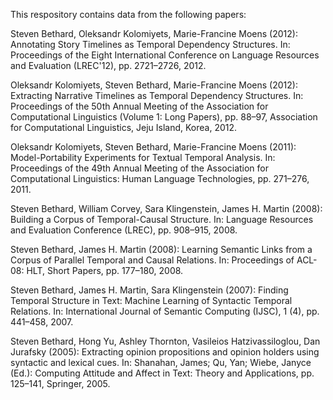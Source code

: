This respository contains data from the following papers:

Steven Bethard, Oleksandr Kolomiyets, Marie-Francine Moens (2012): Annotating Story Timelines as Temporal Dependency Structures. In: Proceedings of the Eight International Conference on Language Resources and Evaluation (LREC'12), pp. 2721–2726, 2012.

Oleksandr Kolomiyets, Steven Bethard, Marie-Francine Moens (2012): Extracting Narrative Timelines as Temporal Dependency Structures. In: Proceedings of the 50th Annual Meeting of the Association for Computational Linguistics (Volume 1: Long Papers), pp. 88–97, Association for Computational Linguistics, Jeju Island, Korea, 2012.

Oleksandr Kolomiyets, Steven Bethard, Marie-Francine Moens (2011): Model-Portability Experiments for Textual Temporal Analysis. In: Proceedings of the 49th Annual Meeting of the Association for Computational Linguistics: Human Language Technologies, pp. 271–276, 2011.

Steven Bethard, William Corvey, Sara Klingenstein, James H. Martin (2008): Building a Corpus of Temporal-Causal Structure. In: Language Resources and Evaluation Conference (LREC), pp. 908–915, 2008.

Steven Bethard, James H. Martin (2008): Learning Semantic Links from a Corpus of Parallel Temporal and Causal Relations. In: Proceedings of ACL-08: HLT, Short Papers, pp. 177–180, 2008.

Steven Bethard, James H. Martin, Sara Klingenstein (2007): Finding Temporal Structure in Text: Machine Learning of Syntactic Temporal Relations. In: International Journal of Semantic Computing (IJSC), 1 (4), pp. 441–458, 2007.

Steven Bethard, Hong Yu, Ashley Thornton, Vasileios Hatzivassiloglou, Dan Jurafsky (2005): Extracting opinion propositions and opinion holders using syntactic and lexical cues. In: Shanahan, James; Qu, Yan; Wiebe, Janyce (Ed.): Computing Attitude and Affect in Text: Theory and Applications, pp. 125–141, Springer, 2005.
